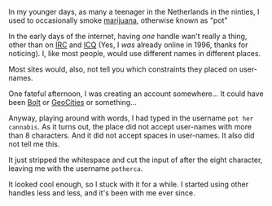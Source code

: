 In my younger days, as many a teenager in the Netherlands in the ninties, I used to occasionally smoke [marijuana](https://en.wikipedia.org/wiki/Cannabis_(drug)), otherwise known as "pot"

In the early days of the internet, having _one_ handle wan't really a thing, other than on [IRC](https://en.wikipedia.org/wiki/Internet_Relay_Chat) and [ICQ](https://en.wikipedia.org/wiki/ICQ)
(Yes, I _was_ already online in 1996, thanks for noticing). I, like most people, would use different names in different places. 

Most sites would, also, not tell you which constraints they placed on user-names.

One fateful afternoon, I was creating an account somewhere... It could have been [Bolt](https://en.wikipedia.org/wiki/Bolt.com) or [GeoCities](https://en.wikipedia.org/wiki/Yahoo!_GeoCities) or something...

Anyway, playing around with words, I had typed in the username `pot her cannabis`. As it turns out, the place did not accept user-names with more than 8 characters. And it did not accept spaces in user-names. It also did not tell me this.

It just stripped the whitespace and cut the input of after the eight character, leaving me with the username `potherca`.

It looked cool enough, so I stuck with it for a while. I started using other handles less and less, and it's been with me ever since.